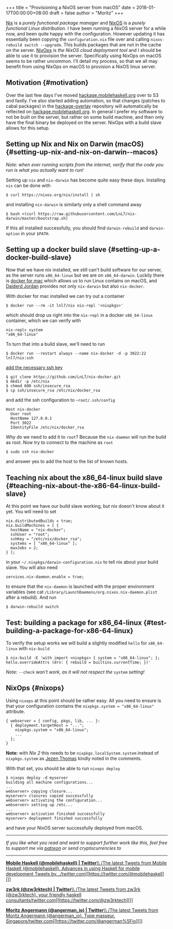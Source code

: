 +++
title = "Provisioning a NixOS server from macOS"
date = 2018-01-17T00:00:00+08:00
draft = false
author = "Moritz"
+++

[Nix](https://nixos.org/nix/) is a _purely functional package manager_
and [NixOS](https://nixos.org/) is a _purely functional Linux
distribution._ I have been running a NixOS server for a while now, and
been quite happy with the configuration. However updating it has
essentially been copying the `configuration.nix` file over and calling
`nixos-rebuild switch --upgrade`. This builds packages that are not in
the cache on the server. [NixOps](https://nixos.org/nixops/) is _the
NixOS cloud deployment tool_ and I should be able to use it to provision
the server. Specifically using NixOps on macOS seems to be rather
uncommon. I'll detail my process, so that we all may benefit from using
NixOps on macOS to provision a NixOS linux server.


## Motivation {#motivation}

Over the last few days I've moved
[hackage.mobilehaskell.org](http://hackage.mobilehaskell.org) over to
S3 and fastly. I've also started adding automation, so that changes
(patches to cabal packages) in the
[hackage-overlay](http://github.com/mobilehaskell/hackage-overlay)
repository will automatically be reflected on
[hackage.mobilehaskell.org](http://hackage.mobilehaskell.org). In
general I prefer my software to not be built on the server, but rather
on some build machine, and then only have the final binary be deployed
on the server. NixOps with a build slave allows for this setup.


## Setting up Nix and Nix on Darwin (macOS) {#setting-up-nix-and-nix-on-darwin--macos}

_Note: when ever running scripts from the internet, verify that the code
you run is what you actually want to run!_

Setting up `nix` and `nix-darwin` has become quite easy these days.
Installing `nix` can be done with

```text
$ curl https://nixos.org/nix/install | sh
```

and installing `nix-darwin` is similarly only a shell command away

```text
$ bash <(curl https://raw.githubusercontent.com/LnL7/nix-darwin/master/bootstrap.sh)
```

If this all installed successfully, you should find `darwin-rebuild` and
`darwin-option` in your `$PATH`.


## Setting up a docker build slave {#setting-up-a-docker-build-slave}

Now that we have nix installed, we still can't build software for our
server, as the server runs `x86_64-linux` but we are on `x86_64-darwin`.
Luckily there is [docker for mac](https://www.docker.com/docker-mac)
which allows us to run Linux contains on macOS, and
[Daiderd Jordan](https://github.com/LnL7) provides not only
`nix-darwin` but also `nix-docker`.

With docker for mac installed we can try out a container

```text
$ docker run --rm -it lnl7/nix nix-repl '<nixpkgs>'
```

which should drop us right into the `nix-repl` in a docker
`x86_64-linux` container, which we can verify with

```text
nix-repl> system
"x86_64-linux"
```

To turn that into a build slave, we'll need to run

```text
$ docker run --restart always --name nix-docker -d -p 3022:22 lnl7/nix:ssh
```

[add
the necessary ssh key](https://github.com/LnL7/nix-docker#running-as-a-remote-builder)

```text
$ git clone https://github.com/LnL7/nix-docker.git
$ mkdir -p /etc/nix
$ chmod 600 ssh/insecure_rsa
$ cp ssh/insecure_rsa /etc/nix/docker_rsa
```

and add the ssh configuration to `~root/.ssh/config`

```text
Host nix-docker
  User root
  HostName 127.0.0.1
  Port 3022
  IdentityFile /etc/nix/docker_rsa
```

Why do we need to add it to `root`? Because the `nix-daemon` will run
the build as root. Now try to connect to the machine as `root`

```text
$ sudo ssh nix-docker
```

and answer yes to add the host to the list of known hosts.


## Teaching nix about the x86\_64-linux build slave {#teaching-nix-about-the-x86-64-linux-build-slave}

At this point we have our build slave working, but nix doesn't know
about it yet. You will need to set

```text
nix.distributedBuilds = true;
nix.buildMachines = [ {
  hostName = "nix-docker";
  sshUser = "root";
  sshKey = "/etc/nix/docker_rsa";
  systems = [ "x86_64-linux" ];
  maxJobs = 2;
} ];
```

in your `~/.nixpkgs/darwin-configuration.nix` to tell nix about your
build slave. You will also need

```text
services.nix-daemon.enable = true;
```

to ensure that the `nix-daemon` is launched with the proper environment
variables (see cat `/Library/LaunchDaemons/org.nixos.nix-daemon.plist`
after a rebuild). And run

```text
$ darwin-rebuild switch
```


## Test: building a package for x86\_64-linux {#test-building-a-package-for-x86-64-linux}

To verify the setup works we will build a slightly modified `hello` for
`x86_64-linux` with `nix-build`

```text
$ nix-build -E 'with import <nixpkgs> { system = "x86_64-linux"; }; hello.overrideAttrs (drv: { rebuild = builtins.currentTime; })'
```

_Note:_ `--check` _won't work, as it will not respect the_ `system`
_setting!_


## NixOps {#nixops}

Using `nixops` at this point should be rather easy. All you need to
ensure is that your configuration contains the
`nixpkgs.system = "x86_64-linux"` attribute.

```text
{ webserver = { config, pkgs, lib, ... }:
  { deployment.targetHost = "...";
    nixpkgs.system = "x86_64-linux";
    ...
  };
}
```

**Note:** with _Nix 2_ this needs to be `nixpkgs.localSystem.system`
instead of `nixpkgs.system` as
[Jezen Thomas](https://medium.com/u/6e2f7c3e0744) kindly noted in the
comments.

With that set, you should be able to run `nixops deploy`

```text
$ nixops deploy -d myserver
building all machine configurations...
...
webserver> copying closure...
myserver> closures copied successfully
webserver> activating the configuration...
webserver> setting up /etc...
...
webserver> activation finished successfully
myserver> deployment finished successfully
```

and have your NixOS server successfully deployed from macOS.

---

_If you like what you read and want to support further work like this,
feel free to support me via_
[_patreon_](https://www.patreon.com/zw3rk) _or send cryptocurrencies
to_

---

<a id="org023ecc0"></a>
[**Mobile Haskell (@mobilehaskell) |
Twitter**\\\\
/The latest Tweets from Mobile Haskell (@mobilehaskell). Advances in
using Haskell for mobile development Tweets
by.../twitter.com](https://twitter.com/@mobilehaskell)[[<https://twitter.com/@mobilehaskell>][]]

<a id="org93c98bb"></a>
[**zw3rk (@zw3rktech) | Twitter**\\\\
/The latest Tweets from zw3rk (@zw3rktech). your friendly haskell
consultants/twitter.com](https://twitter.com/@zw3rktech)[[<https://twitter.com/@zw3rktech>][]]

<a id="org36efa98"></a>
[**Moritz Angermann (@angerman\_io) |
Twitter**\\\\
/The latest Tweets from Moritz Angermann (@angerman\_io). Type masseur.
Singapore/twitter.com](https://twitter.com/@angerman%5Fio)[[<https://twitter.com/@angerman%5Fio>][]]